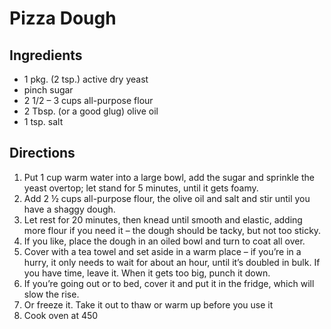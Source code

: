 # Pizza Dough

## Ingredients
* 1 pkg. (2 tsp.) active dry yeast
* pinch sugar
* 2 1/2 – 3 cups all-purpose flour
* 2 Tbsp. (or a good glug) olive oil
* 1 tsp. salt

## Directions
1. Put 1 cup warm water into a large bowl, add the sugar and sprinkle the yeast overtop; let stand for 5 minutes, until it gets foamy.
2. Add 2 ½ cups all-purpose flour, the olive oil and salt and stir until you have a shaggy dough.
3. Let rest for 20 minutes, then knead until smooth and elastic, adding more flour if you need it – the dough should be tacky, but not too sticky.
4. If you like, place the dough in an oiled bowl and turn to coat all over.
5. Cover with a tea towel and set aside in a warm place – if you’re in a hurry, it only needs to wait for about an hour, until it’s doubled in bulk. If you have time, leave it. When it gets too big, punch it down.
6. If you’re going out or to bed, cover it and put it in the fridge, which will slow the rise.
7. Or freeze it. Take it out to thaw or warm up before you use it
8. Cook oven at 450
